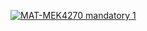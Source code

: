 [![MAT-MEK4270 mandatory 1](https://github.com/torarin/mandatory1/actions/workflows/main.yml/badge.svg)](https://github.com/torarin/mandatory1/actions/workflows/main.yml)
